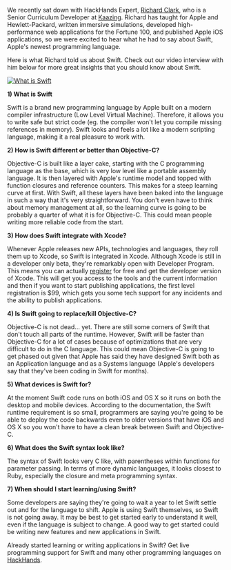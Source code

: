 We recently sat down with HackHands Expert, [Richard Clark](http://hackhands.com/rdclark "Richard Clark"), who is a Senior Curriculum Developer at [Kaazing](http://http://www.kaazing.com). Richard has taught for Apple and Hewlett-Packard, written immersive simulations, developed high-performance web applications for the Fortune 100, and published Apple iOS applications, so we were excited to hear what he had to say about Swift, Apple's newest programming language.

Here is what Richard told us about Swift. Check out our video interview with him below for more great insights that you should know about Swift.

[![What is Swift](http://i.imgur.com/iaq1TWm.png)](https://youtu.be/qwfkvlOfs1s/)

**1) What is Swift**

Swift is a brand new programming language by Apple built on a modern compiler infrastructure (Low Level Virtual Machine). Therefore, it allows you to write safe but strict code (eg. the compiler won't let you compile missing references in memory). Swift looks and feels a lot like a modern scripting language, making it a real pleasure to work with.

**2) How is Swift different or better than Objective-C?**

Objective-C is built like a layer cake, starting with the C programming language as the base, which is very low level like a portable assembly language. It is then layered with Apple's runtime model and topped with function closures and reference counters. This makes for a steep learning curve at first. With Swift, all these layers have been baked into the language in such a way that it's very straightforward. You don't even have to think about memory management at all, so the learning curve is going to be probably a quarter of what it is for Objective-C. This could mean people writing more reliable code from the start.

**3) How does Swift integrate with Xcode?**

Whenever Apple releases new APIs, technologies and languages, they roll them up to Xcode, so Swift is integrated in Xcode. Although Xcode is still in a developer only beta, they're remarkably open with Developer Program. This means you can actually [register](https://developer.apple.com/news/?id=07112014a) for free and get the developer version of Xcode. This will get you access to the tools and the current information and then if you want to start publishing applications, the first level registration is $99, which gets you some tech support for any incidents and the ability to publish applications.

**4) Is Swift going to replace/kill Objective-C?**

Objective-C is not dead... yet. There are still some corners of Swift that don't touch all parts of the runtime. However, Swift will be faster than Objective-C for a lot of cases because of optimizations that are very difficult to do in the C language. This could mean Objective-C is going to get phased out given that Apple has said they have designed Swift both as an Application language and as a Systems language (Apple's developers say that they've been coding in Swift for months).

**5) What devices is Swift for?**

At the moment Swift code runs on both iOS and OS X so it runs on both the desktop and mobile devices. According to the documentation, the Swift runtime requirement is so small, programmers are saying you're going to be able to deploy the code backwards even to older versions that have iOS and OS X so you won't have to have a clean break between Swift and Objective-C.

**6) What does the Swift syntax look like?**

The syntax of Swift looks very C like, with parentheses within functions for parameter passing. In terms of more dynamic languages, it looks closest to Ruby, especially the closure and meta programming syntax.

**7) When should I start learning/using Swift?**

Some developers are saying they're going to wait a year to let Swift settle out and for the language to shift. Apple is using Swift themselves, so Swift is not going away. It may be best to get started early to understand it well, even if the language is subject to change. A good way to get started could be writing new features and new applications in Swift.

Already started learning or writing applications in Swift? Get live programming support for Swift and many other programming languages on [HackHands](http://www.hackhands.com).

